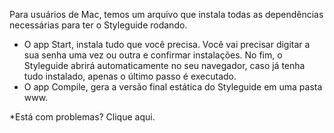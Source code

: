 Para usuários de Mac, temos um arquivo que instala todas as dependências necessárias para ter o Styleguide rodando.

- O app Start, instala tudo que você precisa. Você vai precisar digitar a sua senha uma vez ou outra e confirmar instalações. No fim, o Styleguide abrirá automaticamente no seu navegador, caso já tenha tudo instalado, apenas o último passo é executado.
- O app Compile, gera a versão final estática do Styleguide em uma pasta www.

*Está com problemas? Clique aqui.